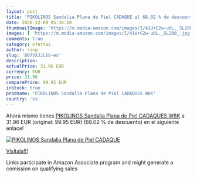```yaml
---
layout: post
title: 'PIKOLINOS Sandalia Plana de Piel CADAQUE al 68.02 % de descuento'
date: 2020-12-09 05:36:10
thumbnailImage: 'https://m.media-amazon.com/images/I/41U+C2w-uHL._SL200_.jpg'
images: [ 'https://m.media-amazon.com/images/I/41U+C2w-uHL._SL200_.jpg' ]
comments: true
category: ofertas
author: ring
slug: 'B07VXJJL6V-es'
description:
actualPrice: 31.96 EUR
currency: EUR
price: 31.96
comparePrice: 99.95 EUR
inStock: true
prodname: 'PIKOLINOS Sandalia Plana de Piel CADAQUES W8K'
country: 'es'
---
```


Ahora mismo tienes [PIKOLINOS Sandalia Plana de Piel CADAQUES W8K](https://www.amazon.es/dp/B07VXJJL6V/?tag=tolees-21) a 31.96 EUR (original: 99.95 EUR) (68.02 %  de descuento) en el siguiente enlace!

[![PIKOLINOS Sandalia Plana de Piel CADAQUE](https://m.media-amazon.com/images/I/41U+C2w-uHL._SL200_.jpg)](https://www.amazon.es/dp/B07VXJJL6V/?tag=tolees-21)

[Visítala!!!](https://www.amazon.es/dp/B07VXJJL6V/?tag=tolees-21)

Links participate in Amazon Associate program and might generate a comission on qualifying sales
